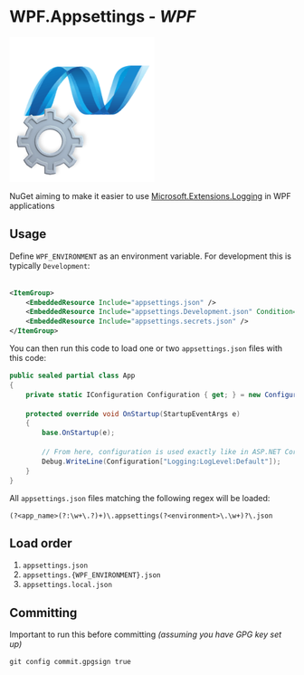 # WPF.Appsettings - _WPF_

![Logo](https://raw.githubusercontent.com/MathiasFrost/WPF.Appsettings/main/logo.png)

NuGet aiming to make it easier to use [Microsoft.Extensions.Logging](https://www.nuget.org/packages/Microsoft.Extensions.Configuration) in WPF applications

## Usage

Define `WPF_ENVIRONMENT` as an environment variable. For development this is typically `Development`:

```xml

<ItemGroup>
	<EmbeddedResource Include="appsettings.json" />
	<EmbeddedResource Include="appsettings.Development.json" Condition="'$(WPF_ENVIRONMENT)' == 'Development'" />
	<EmbeddedResource Include="appsettings.secrets.json" />
</ItemGroup>
```

You can then run this code to load one or two `appsettings.json` files with this code:

```csharp
public sealed partial class App
{
    private static IConfiguration Configuration { get; } = new ConfigurationBuilder().AddAppsettings().Build();

    protected override void OnStartup(StartupEventArgs e)
    {
        base.OnStartup(e);

		// From here, configuration is used exactly like in ASP.NET Core (minus the dependency injection of course)
        Debug.WriteLine(Configuration["Logging:LogLevel:Default"]);
    }
}
```

All `appsettings.json` files matching the following regex will be loaded:

```regexp
(?<app_name>(?:\w+\.?)+)\.appsettings(?<environment>\.\w+)?\.json
```

## Load order

1. `appsettings.json`
2. `appsettings.{WPF_ENVIRONMENT}.json`
3. `appsettings.local.json`

## Committing

Important to run this before committing _(assuming you have GPG key set up)_

```shell
git config commit.gpgsign true
```